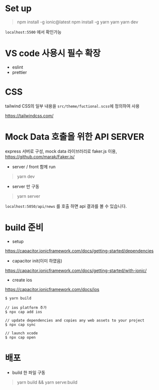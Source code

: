 # Set up

> npm install -g ionic@latest
> npm install -g yarn
> yarn
> yarn dev

`localhost:5500` 에서 확인가능

# VS code 사용시 필수 확장

- eslint
- prettier

# CSS

tailwind CSS의 일부 내용을 `src/theme/fuctional.scss`에 정의하여 사용

https://tailwindcss.com/

# Mock Data 호출을 위한 API SERVER

express 서버로 구성, mock data 라이브러리로 faker.js 이용, https://github.com/marak/Faker.js/

- server / front 함께 run

> yarn dev

- server 만 구동

> yarn server

`localhost:5050/api/news` 를 호출 하면 api 결과를 볼 수 있습니다.

# build 준비

- setup

https://capacitor.ionicframework.com/docs/getting-started/dependencies

- capacitor init(이미 하였음)

https://capacitor.ionicframework.com/docs/getting-started/with-ionic/

- create ios

https://capacitor.ionicframework.com/docs/ios

```
$ yarn build

// ios platform 추가
$ npx cap add ios

// update dependencies and copies any web assets to your project
$ npx cap sync

// launch xcode
$ npx cap open
```

# 배포

- build 한 파일 구동

> yarn build && yarn serve:build
